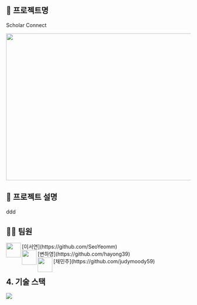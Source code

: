## 📍 프로젝트명
Scholar Connect

<img src="https://github.com/judymoody59/Musccat_Example/assets/108432112/480842ee-9f8f-47ea-9ae1-8db35515fe14" width="600" height="400" />



## 🔎 프로젝트 설명
ddd
## 👩‍💻 팀원
<img align="left" width="40" height="40" src="https://avatars.githubusercontent.com/u/67866773?v=4">
[이서연](https://github.com/SeoYeomm)
<br>
<img align="left" width="40" height="40" src="https://avatars.githubusercontent.com/u/67866773?v=4">
[변하영](https://github.com/hayong39)
<br>
<img align="left" width="40" height="40" src="https://avatars.githubusercontent.com/u/67866773?v=4">
[채민주](https://github.com/judymoody59)

## 4. 기술 스택
<img src="https://img.shields.io/badge/Python-3776AB?style=for-the-badge&logo=Python&logoColor=white">


